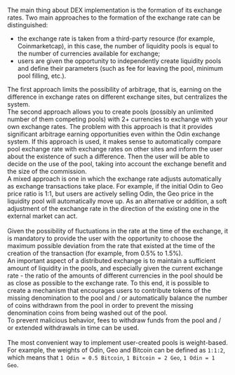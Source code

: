 The main thing about DEX implementation is the formation of its exchange rates. Two main approaches to the formation of the exchange rate can be distinguished:
* the exchange rate is taken from a third-party resource (for example, Coinmarketcap), in this case, the number of liquidity pools is equal to the number of currencies available for exchange;
* users are given the opportunity to independently create liquidity pools and define their parameters (such as fee for leaving the pool, minimum pool filling, etc.).

The first approach limits the possibility of arbitrage, that is, earning on the difference in exchange rates on different exchange sites, but centralizes the system.
<br>The second approach allows you to create pools (possibly an unlimited number of them competing pools) with 2+ currencies to exchange with your own exchange rates. The problem with this approach is that it provides significant arbitrage earning opportunities even within the Odin exchange system. If this approach is used, it makes sense to automatically compare pool exchange rate with exchange rates on other sites and inform the user about the existence of such a difference. Then the user will be able to decide on the use of the pool, taking into account the exchange benefit and the size of the commission.
<br>A mixed approach is one in which the exchange rate adjusts automatically as exchange transactions take place. For example, if the initial Odin to Geo price ratio is 1:1, but users are actively selling Odin, the Geo price in the liquidity pool will automatically move up. As an alternative or addition, a soft adjustment of the exchange rate in the direction of the existing one in the external market can act.
<br><br>Given the possibility of fluctuations in the rate at the time of the exchange, it is mandatory to provide the user with the opportunity to choose the maximum possible deviation from the rate that existed at the time of the creation of the transaction (for example, from 0.5% to 1.5%).
<br>An important aspect of a distributed exchange is to maintain a sufficient amount of liquidity in the pools, and especially given the current exchange rate - the ratio of the amounts of different currencies in the pool should be as close as possible to the exchange rate. To this end, it is possible to create a mechanism that encourages users to contribute tokens of the missing denomination to the pool and / or automatically balance the number of coins withdrawn from the pool in order to prevent the missing denomination coins from being washed out of the pool.
<br>To prevent malicious behavior, fees to withdraw funds from the pool and / or extended withdrawals in time can be used.
<br><br>The most convenient way to implement user-created pools is weight-based. For example, the weights of Odin, Geo and Bitcoin can be defined as `1:1:2`, which means that `1 Odin = 0.5 Bitcoin`, `1 Bitcoin = 2 Geo`, `1 Odin = 1 Geo`.